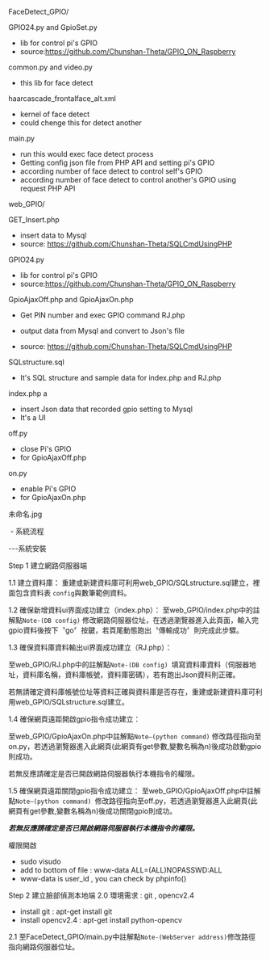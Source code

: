 FaceDetect_GPIO/

GPIO24.py and GpioSet.py	

  - lib for control pi's GPIO
  - source:https://github.com/Chunshan-Theta/GPIO_ON_Raspberry
  
common.py and video.py

  - this lib for face detect
  
haarcascade_frontalface_alt.xml

  - kernel of face detect
  - could chenge this for detect another
  
main.py

  - run this would exec face detect process
  - Getting config json file from PHP API and setting pi's GPIO
  - according number of face detect to control self's GPIO
  - according number of face detect to control another's GPIO using request PHP API


web_GPIO/

GET_Insert.php	

  - insert data to Mysql
  - source: https://github.com/Chunshan-Theta/SQLCmdUsingPHP
  
GPIO24.py	

  - lib for control pi's GPIO
  - source:https://github.com/Chunshan-Theta/GPIO_ON_Raspberry 
  
GpioAjaxOff.php	and GpioAjaxOn.php	

  - Get PIN number and exec GPIO command 
RJ.php	

  - output data from Mysql and convert to Json's file 
  - source: https://github.com/Chunshan-Theta/SQLCmdUsingPHP
  
SQLstructure.sql	

  - It's SQL structure and sample data for index.php and RJ.php
  
index.php	a

  - insert Json data that recorded gpio setting to Mysql
  - It's a UI
  
off.py	

  - close Pi's GPIO 
  - for GpioAjaxOff.php
  
on.py

  - enable Pi's GPIO 
  - for GpioAjaxOn.php
  
未命名.jpg

  - 系統流程


---系統安裝

Step 1 建立網路伺服器端

1.1    建立資料庫：
重建或新建資料庫可利用web_GPIO/SQLstructure.sql建立，裡面包含資料表 `config`與數筆範例資料。

1.2    確保新增資料ui界面成功建立（index.php）：
至web_GPIO/index.php中的註解點`Note-(DB config)` 修改網路伺服器位址，在透過瀏覽器進入此頁面，輸入完gpio資料後按下〝go〞按鍵，若頁尾動態跑出〝傳輸成功〞則完成此步驟。



1.3    確保資料庫資料輸出ui界面成功建立（RJ.php）：

至web_GPIO/RJ.php中的註解點`Note-(DB config) `填寫資料庫資料（伺服器地址，資料庫名稱，資料庫帳號，資料庫密碼），若有跑出Json資料則正確。

若無請確定資料庫帳號位址等資料正確與資料庫是否存在，重建或新建資料庫可利用web_GPIO/SQLstructure.sql建立。

1.4    確保網頁遠距開啟gpio指令成功建立：

至web_GPIO/GpioAjaxOn.php中註解點`Note—(python command)` 修改路徑指向至on.py，若透過瀏覽器進入此網頁(此網頁有get參數,變數名稱為n)後成功啟動gpio則成功。

若無反應請確定是否已開啟網路伺服器執行本機指令的權限。

1.5    確保網頁遠距關閉gpio指令成功建立：
至web_GPIO/GpioAjaxOff.php中註解點`Note—(python command) `修改路徑指向至off.py，若透過瀏覽器進入此網頁(此網頁有get參數,變數名稱為n)後成功關閉gpio則成功。

***若無反應請確定是否已開啟網路伺服器執行本機指令的權限。***

權限開啟
 - sudo visudo
 - add to bottom of file : www-data ALL=(ALL)NOPASSWD:ALL
 - www-data is user_id , you can check by phpinfo()

Step 2  建立臉部偵測本地端
2.0 環境需求 : git , opencv2.4
 - install git : apt-get install git
 - install opencv2.4 : apt-get install python-opencv
 
2.1 至FaceDetect_GPIO/main.py中註解點`Note-(WebServer address)`修改路徑指向網路伺服器位址。


        

